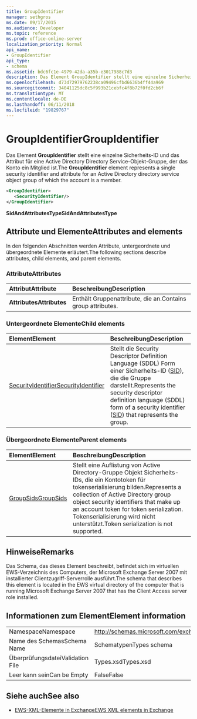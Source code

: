 ```yaml
---
title: GroupIdentifier
manager: sethgros
ms.date: 09/17/2015
ms.audience: Developer
ms.topic: reference
ms.prod: office-online-server
localization_priority: Normal
api_name:
- GroupIdentifier
api_type:
- schema
ms.assetid: bdc6fc1e-4979-42da-a35b-e3017988c7d3
description: Das Element GroupIdentifier stellt eine einzelne Sicherheits-ID und das Attribut für eine Active Directory Directory Service-Objekt-Gruppe, der das Konto ein Mitglied ist.
ms.openlocfilehash: d73d72979762238ca09496cfbd6636b4ff44a969
ms.sourcegitcommit: 34041125dc8c5f993b21cebfc4f8b72f0fd2cb6f
ms.translationtype: MT
ms.contentlocale: de-DE
ms.lasthandoff: 06/11/2018
ms.locfileid: "19829767"
---
```

# <a name="groupidentifier"></a><span data-ttu-id="81169-103">GroupIdentifier</span><span class="sxs-lookup"><span data-stu-id="81169-103">GroupIdentifier</span></span>

<span data-ttu-id="81169-104">Das Element **GroupIdentifier** stellt eine einzelne Sicherheits-ID und das Attribut für eine Active Directory Directory Service-Objekt-Gruppe, der das Konto ein Mitglied ist.</span><span class="sxs-lookup"><span data-stu-id="81169-104">The **GroupIdentifier** element represents a single security identifier and attribute for an Active Directory directory service object group of which the account is a member.</span></span> 
  
```xml
<GroupIdentifier>
   <SecurityIdentifier/>
</GroupIdentifier>
```

 <span data-ttu-id="81169-105">**SidAndAttributesType**</span><span class="sxs-lookup"><span data-stu-id="81169-105">**SidAndAttributesType**</span></span>
## <a name="attributes-and-elements"></a><span data-ttu-id="81169-106">Attribute und Elemente</span><span class="sxs-lookup"><span data-stu-id="81169-106">Attributes and elements</span></span>

<span data-ttu-id="81169-107">In den folgenden Abschnitten werden Attribute, untergeordnete und übergeordnete Elemente erläutert.</span><span class="sxs-lookup"><span data-stu-id="81169-107">The following sections describe attributes, child elements, and parent elements.</span></span>
  
### <a name="attributes"></a><span data-ttu-id="81169-108">Attribute</span><span class="sxs-lookup"><span data-stu-id="81169-108">Attributes</span></span>

|<span data-ttu-id="81169-109">**Attribut**</span><span class="sxs-lookup"><span data-stu-id="81169-109">**Attribute**</span></span>|<span data-ttu-id="81169-110">**Beschreibung**</span><span class="sxs-lookup"><span data-stu-id="81169-110">**Description**</span></span>|
|:-----|:-----|
|<span data-ttu-id="81169-111">**Attributes**</span><span class="sxs-lookup"><span data-stu-id="81169-111">**Attributes**</span></span> <br/> |<span data-ttu-id="81169-112">Enthält Gruppenattribute, die an.</span><span class="sxs-lookup"><span data-stu-id="81169-112">Contains group attributes.</span></span>  <br/> |
   
### <a name="child-elements"></a><span data-ttu-id="81169-113">Untergeordnete Elemente</span><span class="sxs-lookup"><span data-stu-id="81169-113">Child elements</span></span>

|<span data-ttu-id="81169-114">**Element**</span><span class="sxs-lookup"><span data-stu-id="81169-114">**Element**</span></span>|<span data-ttu-id="81169-115">**Beschreibung**</span><span class="sxs-lookup"><span data-stu-id="81169-115">**Description**</span></span>|
|:-----|:-----|
|[<span data-ttu-id="81169-116">SecurityIdentifier</span><span class="sxs-lookup"><span data-stu-id="81169-116">SecurityIdentifier</span></span>](securityidentifier.md) <br/> |<span data-ttu-id="81169-117">Stellt die Security Descriptor Definition Language (SDDL) Form einer Sicherheits-ID ([SID](sid.md)), die die Gruppe darstellt.</span><span class="sxs-lookup"><span data-stu-id="81169-117">Represents the security descriptor definition language (SDDL) form of a security identifier ([SID](sid.md)) that represents the group.</span></span>  <br/> |
   
### <a name="parent-elements"></a><span data-ttu-id="81169-118">Übergeordnete Elemente</span><span class="sxs-lookup"><span data-stu-id="81169-118">Parent elements</span></span>

|<span data-ttu-id="81169-119">**Element**</span><span class="sxs-lookup"><span data-stu-id="81169-119">**Element**</span></span>|<span data-ttu-id="81169-120">**Beschreibung**</span><span class="sxs-lookup"><span data-stu-id="81169-120">**Description**</span></span>|
|:-----|:-----|
|[<span data-ttu-id="81169-121">GroupSids</span><span class="sxs-lookup"><span data-stu-id="81169-121">GroupSids</span></span>](groupsids.md) <br/> |<span data-ttu-id="81169-122">Stellt eine Auflistung von Active Directory-Gruppe Objekt Sicherheits-IDs, die ein Kontotoken für tokenserialisierung bilden.</span><span class="sxs-lookup"><span data-stu-id="81169-122">Represents a collection of Active Directory group object security identifiers that make up an account token for token serialization.</span></span> <span data-ttu-id="81169-123">Tokenserialisierung wird nicht unterstützt.</span><span class="sxs-lookup"><span data-stu-id="81169-123">Token serialization is not supported.</span></span>  <br/> |
   
## <a name="remarks"></a><span data-ttu-id="81169-124">Hinweise</span><span class="sxs-lookup"><span data-stu-id="81169-124">Remarks</span></span>

<span data-ttu-id="81169-125">Das Schema, das dieses Element beschreibt, befindet sich im virtuellen EWS-Verzeichnis des Computers, der Microsoft Exchange Server 2007 mit installierter Clientzugriff-Serverrolle ausführt.</span><span class="sxs-lookup"><span data-stu-id="81169-125">The schema that describes this element is located in the EWS virtual directory of the computer that is running Microsoft Exchange Server 2007 that has the Client Access server role installed.</span></span>
  
## <a name="element-information"></a><span data-ttu-id="81169-126">Informationen zum Element</span><span class="sxs-lookup"><span data-stu-id="81169-126">Element information</span></span>

|||
|:-----|:-----|
|<span data-ttu-id="81169-127">Namespace</span><span class="sxs-lookup"><span data-stu-id="81169-127">Namespace</span></span>  <br/> |http://schemas.microsoft.com/exchange/services/2006/types  <br/> |
|<span data-ttu-id="81169-128">Name des Schemas</span><span class="sxs-lookup"><span data-stu-id="81169-128">Schema Name</span></span>  <br/> |<span data-ttu-id="81169-129">Schematypen</span><span class="sxs-lookup"><span data-stu-id="81169-129">Types schema</span></span>  <br/> |
|<span data-ttu-id="81169-130">Überprüfungsdatei</span><span class="sxs-lookup"><span data-stu-id="81169-130">Validation File</span></span>  <br/> |<span data-ttu-id="81169-131">Types.xsd</span><span class="sxs-lookup"><span data-stu-id="81169-131">Types.xsd</span></span>  <br/> |
|<span data-ttu-id="81169-132">Leer kann sein</span><span class="sxs-lookup"><span data-stu-id="81169-132">Can be Empty</span></span>  <br/> |<span data-ttu-id="81169-133">False</span><span class="sxs-lookup"><span data-stu-id="81169-133">False</span></span>  <br/> |
   
## <a name="see-also"></a><span data-ttu-id="81169-134">Siehe auch</span><span class="sxs-lookup"><span data-stu-id="81169-134">See also</span></span>



- [<span data-ttu-id="81169-135">EWS-XML-Elemente in Exchange</span><span class="sxs-lookup"><span data-stu-id="81169-135">EWS XML elements in Exchange</span></span>](ews-xml-elements-in-exchange.md)

